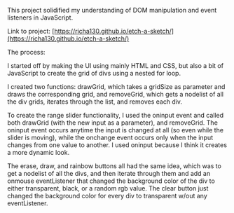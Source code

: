 This project solidified my understanding of DOM manipulation and event listeners in JavaScript. 

Link to project: [https://richa130.github.io/etch-a-sketch/](https://richa130.github.io/etch-a-sketch/)

The process: 

I started off by making the UI using mainly HTML and CSS, but also a bit of JavaScript to create the grid of divs using a nested for loop.

I created two functions: drawGrid, which takes a gridSize as parameter and draws the corresponding grid, and removeGrid, which gets a nodelist of all the div grids, iterates through the list, and removes each div.

To create the range slider functionality, I used the oninput event and called both drawGrid (with the new input as a parameter), and removeGrid. The oninput event occurs anytime the input is changed at all (so even while the slider is moving), while the onchange event occurs only when the input changes from one value to another. I used oninput because I think it creates a more dynamic look.

The erase, draw, and rainbow buttons all had the same idea, which was to get a nodelist of all the divs, and then iterate through them and add an onmouse eventListener that changed the background color of the div to either transparent, black, or a random rgb value. The clear button just changed the background color for every div to transparent w/out any eventListener.


